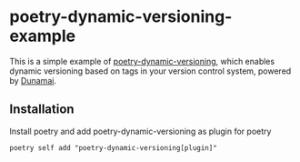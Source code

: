 # poetry-dynamic-versioning-example

This is a simple example of [poetry-dynamic-versioning](https://github.com/mtkennerly/poetry-dynamic-versioning), which enables dynamic versioning based on tags in your version control system, powered by [Dunamai](https://github.com/mtkennerly/dunamai).

## Installation

Install poetry and add poetry-dynamic-versioning as plugin for poetry

```console
poetry self add "poetry-dynamic-versioning[plugin]"
```
